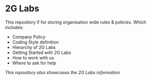 # 2G Labs
This repository if for storing organisation wide rules & policies. Which includes:
- Company Policy
- Coding Style definition
- Hierarchy of 2G Labs
- Getting Started with 2G Labs
- How to work with us
- Where to ask for help

_This repository also showcases the 2G Labs information_
